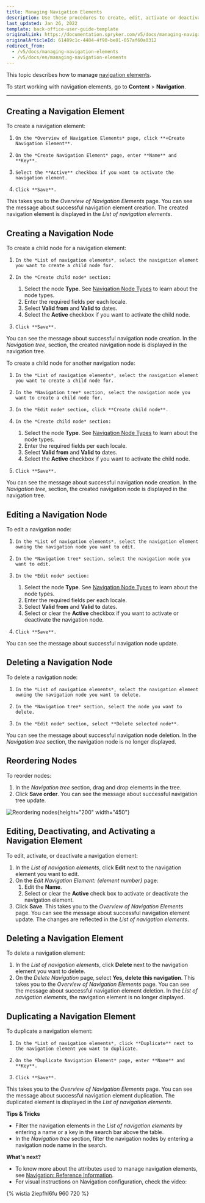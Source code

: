 ```yaml
---
title: Managing Navigation Elements
description: Use these procedures to create, edit, activate or deactivate a child node, view and manage a navigation tree and create the new navigation in the Back Office.
last_updated: Jan 26, 2022
template: back-office-user-guide-template
originalLink: https://documentation.spryker.com/v5/docs/managing-navigation-elements
originalArticleId: 61489c1c-4484-4f90-be01-057af60a0312
redirect_from:
  - /v5/docs/managing-navigation-elements
  - /v5/docs/en/managing-navigation-elements
---
```


This topic describes how to manage [navigation elements](/docs/scos/user/features/{{page.version}}/navigation-feature-overview.html#navigation-element).

To start working with navigation elements, go to **Content** > **Navigation**.
***
## Creating a Navigation Element
To create a navigation element:

1.     On the *Overview of Navigation Elements* page, click **+Create Navigation Element**.
2.     On the *Create Navigation Element* page, enter **Name** and **Key**.
3.     Select the **Active** checkbox if you want to activate the navigation element.
4.     Click **Save**.
This takes you to the *Overview of Navigation Elements* page. You can see the message about successful navigation element creation. The created navigation element is displayed in the *List of navigation elements*. 

## Creating a Navigation Node

To create a child node for a navigation element:

1.     In the *List of navigation elements*, select the navigation element you want to create a child node for.
2.     In the *Create child node* section:
    1. Select the node **Type**. See [Navigation Node Types](/docs/scos/user/back-office-user-guides/{{page.version}}/content/navigation/references/navigation-reference-information.html#navigation-node-types) to learn about the node types.
    2. Enter the required fields per each locale.
    3. Select **Valid from** and **Valid to** dates.
    4. Select the **Active** checkbox if you want to activate the child node.
4.     Click **Save**. 
You can see the message about successful navigation node creation. In the *Navigation tree*, section, the created navigation node is displayed in the navigation tree. 

 
To create a child node for another navigation node:

1.     In the *List of navigation elements*, select the navigation element you want to create a child node for.
2.     In the *Navigation tree* section, select the navigation node you want to create a child node for.
3.     In the *Edit node* section, click **Create child node**.
4.     In the *Create child node* section:
    1. Select the node **Type**. See [Navigation Node Types](/docs/scos/user/back-office-user-guides/{{page.version}}/content/navigation/references/navigation-reference-information.html#navigation-node-types) to learn about the node types.
    2. Enter the required fields per each locale.
    3. Select **Valid from** and **Valid to** dates.
    4. Select the **Active** checkbox if you want to activate the child node.
5.     Click **Save**. 
You can see the message about successful navigation node creation. In the *Navigation tree*, section, the created navigation node is displayed in the navigation tree. 

    



## Editing a Navigation Node 

To edit a navigation node:

1.     In the *List of navigation elements*, select the navigation element owning the navigation node you want to edit.
2.     In the *Navigation tree* section, select the navigation node you want to edit.
3.     In the *Edit node* section: 
    1. Select the node **Type**. See [Navigation Node Types](/docs/scos/user/back-office-user-guides/{{page.version}}/content/navigation/references/navigation-reference-information.html#navigation-node-types) to learn about the node types.
    2. Enter the required fields per each locale.
    3. Select **Valid from** and **Valid to** dates.
    4. Select or clear the **Active** checkbox if you want to activate or deactivate the navigation node.
4.     Click **Save**.
You can see the message about successful navigation node update.

## Deleting a Navigation Node

To delete a navigation node:

1.     In the *List of navigation elements*, select the navigation element owning the navigation node you want to delete.
2.     In the *Navigation tree* section, select the node you want to delete.
3.     In the *Edit node* section, select **Delete selected node**.
You can see the message about successful navigation node deletion. In the *Navigation tree* section, the navigation node is no longer displayed.

## Reordering Nodes

To reorder nodes:

1. In the *Navigation tree* section, drag and drop elements in the tree.
2. Click **Save order**.
You can see the message about successful navigation tree update. 

![Reordering nodes](https://spryker.s3.eu-central-1.amazonaws.com/docs/User+Guides/Back+Office+User+Guides/Navigation/Managing+Navigation/reordering-nodes.gif){height="200" width="450"}



## Editing, Deactivating, and Activating a Navigation Element

To edit, activate, or deactivate a navigation element:

1. In the *List of navigation elements*, click **Edit** next to the navigation element you want to edit.
2. On the *Edit Navigation Element: {element number}* page:
    1. Edit the **Name**.
    2. Select or clear the **Active** check box to activate or deactivate the navigation element.
3. Click **Save**. 
This takes you to the *Overview of Navigation Elements* page.  You can see the message about successful navigation element update. The changes are reflected in the *List of navigation elements*.

## Deleting a Navigation Element

To delete a navigation element:

1. In the *List of navigation elements*, click **Delete** next to the navigation element you want to delete.
2. On the *Delete Navigation* page, select **Yes, delete this navigation**. 
This takes you to the *Overview of Navigation Elements* page. You can see the message about successful navigation element deletion. In the *List of navigation elements*, the navigation element is no longer displayed. 

 
## Duplicating a Navigation Element

To duplicate a navigation element:

1.     In the *List of navigation elements*, click **Duplicate** next to the navigation element you want to duplicate.
2.     On the *Duplicate Navigation Element* page, enter **Name** and **Key**. 
3.     Click **Save**.
This takes you to the *Overview of Navigation Elements* page. You can see the message about successful navigation element duplication. The duplicated element is displayed in the *List of navigation elements*.


**Tips & Tricks**

* Filter the navigation elements in the *List of navigation elements* by entering a name or a key in the search bar above the table. 
* In the *Navigation tree* section, filter the navigation nodes by entering a navigation node name in the search.

**What's next?** 
* To know more about the attributes used to manage navigation elements, see [Navigation: Reference Information](/docs/scos/user/back-office-user-guides/{{page.version}}/content/navigation/references/navigation-reference-information.html).
* For visual instructions on Navigation configuration, check the video:

{% wistia 2iepfhl6fu 960 720 %}

